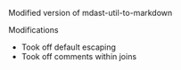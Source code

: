Modified version of mdast-util-to-markdown

Modifications

- Took off default escaping
- Took off comments within joins
